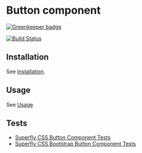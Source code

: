 # Button component

[![Greenkeeper badge](https://badges.greenkeeper.io/superflycss/component-button.svg)](https://greenkeeper.io/)

[![Build Status](https://travis-ci.org/superflycss/component-button.svg?branch=master)](https://travis-ci.org/superflycss/component-button)

## Installation

See [Installation](https://github.com/superflycss/superflycss/#installation).

## Usage

See [Usage](https://github.com/superflycss/superflycss/#usage)

## Tests

- [Superfly CSS Button Component Tests](https://superflycss.github.io/component-button/target/test/html/)
- [Superfly CSS Bootstrap Button Component Tests](https://superflycss.github.io/component-button/target/test/html/bootstrap)
